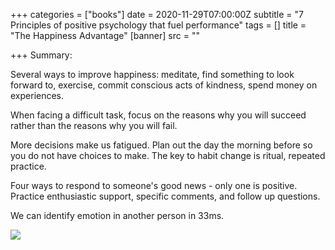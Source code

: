 +++
categories = ["books"]
date = 2020-11-29T07:00:00Z
subtitle = "7 Principles of positive psychology that fuel performance"
tags = []
title = "The Happiness Advantage"
[banner]
src = ""

+++
Summary:

Several ways to improve happiness: meditate, find something to look forward to, exercise, commit conscious acts of kindness, spend money on experiences.

When facing a difficult task, focus on the reasons why you will succeed rather than the reasons why you will fail.

More decisions make us fatigued. Plan out the day the morning before so you do not have choices to make. The key to habit change is ritual, repeated practice.

Four ways to respond to someone's good news - only one is positive. Practice enthusiastic support, specific comments, and follow up questions.

We can identify emotion in another person in 33ms.

![](/uploads/happiness-advantage.jpeg)